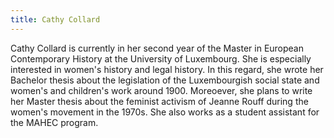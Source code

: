 ```yaml
---
title: Cathy Collard
---
```


Cathy Collard is currently in her second year of the Master in European Contemporary History at the University of Luxembourg. She is especially interested in women's history and legal history. In this regard, she wrote her Bachelor thesis about the legislation of the Luxembourgish social state and women's and children's work around 1900. Moreoever, she plans to write her Master thesis about the feminist activism of Jeanne Rouff during the women's movement in the 1970s. She also works as a student assistant for the MAHEC program.

